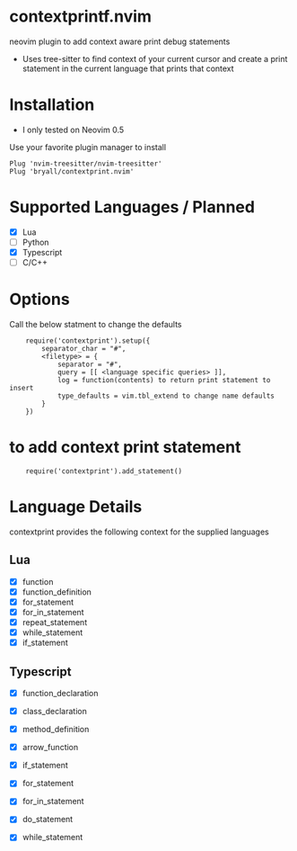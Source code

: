 # contextprintf.nvim
neovim plugin to add context aware print debug statements

 - Uses tree-sitter to find context of your current cursor and create
a print statement in the current language that prints that context

# Installation

* I only tested on Neovim 0.5

Use your favorite plugin manager to install
```
Plug 'nvim-treesitter/nvim-treesitter'
Plug 'bryall/contextprint.nvim'
```

# Supported Languages / Planned

- [x] Lua
- [ ] Python
- [x] Typescript
- [ ] C/C++

# Options

Call the below statment to change the defaults

```
    require('contextprint').setup({
        separator_char = "#",
        <filetype> = {
            separator = "#",
            query = [[ <language specific queries> ]],
            log = function(contents) to return print statement to insert
            type_defaults = vim.tbl_extend to change name defaults
        }
    })
```

# to add context print statement

```
    require('contextprint').add_statement()
```

# Language Details

contextprint provides the following context for the supplied languages

## Lua

- [x] function
- [x] function_definition
- [x] for_statement
- [x] for_in_statement
- [x] repeat_statement
- [x] while_statement
- [x] if_statement

## Typescript

- [x] function_declaration
- [x] class_declaration
- [x] method_definition
- [x] arrow_function
- [x] if_statement
- [x] for_statement
- [x] for_in_statement
- [x] do_statement
- [x] while_statement

